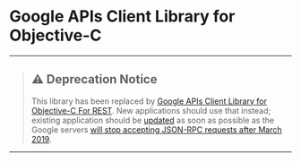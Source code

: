 # Google APIs Client Library for Objective-C #

---

> ## :warning: Deprecation Notice
> This library has been replaced by
> [Google APIs Client Library for Objective-C For REST](https://github.com/google/google-api-objectivec-client-for-rest).
> New applications should use that instead; existing application should be
> [updated](https://github.com/google/google-api-objectivec-client-for-rest/wiki/Migrating-From-GTL-to-GTLR)
> as soon as possible as the Google servers
> [will stop accepting JSON-RPC requests after March 2019](https://developers.googleblog.com/2018/03/discontinuing-support-for-json-rpc-and.html).

---
